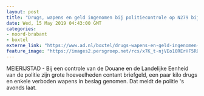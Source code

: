 ```yaml
---
layout: post
title: "Drugs, wapens en geld ingenomen bij politiecontrole op N279 bij Keldonk"
date: Wed, 15 May 2019 04:43:00 GMT
categories: 
- noord-brabant 
- boxtel 
externe_link: "https://www.ad.nl/boxtel/drugs-wapens-en-geld-ingenomen-bij-politiecontrole-op-n279-bij-keldonk~ac31dfc6/"
feature_image: "https://images2.persgroep.net/rcs/x7K_t-njVEo10RErHF5ROjvfkFs/diocontent/148407880/_fitwidth/400/?appId=21791a8992982cd8da851550a453bd7f&quality=0.7"
---
```


MEIERIJSTAD - Bij een controle van de Douane en de Landelijke Eenheid van de politie zijn grote hoeveelheden contant briefgeld, een paar kilo drugs en enkele verboden wapens in beslag genomen. Dat meldt de politie 's avonds laat.
